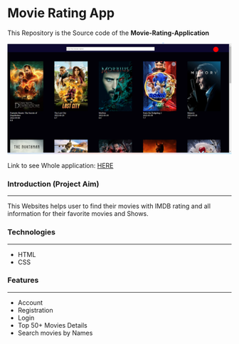 # Movie Rating App

This Repository is the Source code of the __Movie-Rating-Application__

![Home Page](/images/movie.png "Home Page")

Link to see Whole application: [HERE](https://pawan-yadav-movie-search.netlify.app/)

### Introduction (Project Aim)
<hr/>
This Websites helps user to find their movies with IMDB rating and all information for their favorite movies and Shows.



### Technologies
<hr />

- HTML
- CSS


### Features
<hr/>

  - Account
  - Registration
  - Login
  - Top 50+ Movies Details
  - Search movies by Names 

